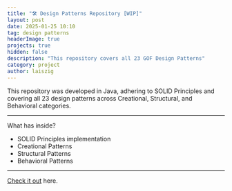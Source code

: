 ```yaml
---
title: "🛠️ Design Patterns Repository [WIP]"
layout: post
date: 2025-01-25 10:10
tag: design patterns
headerImage: true
projects: true
hidden: false
description: "This repository covers all 23 GOF Design Patterns"
category: project
author: laiszig
---
```


This repository was developed in Java, adhering to SOLID Principles and covering all 23 design patterns across Creational, Structural, and Behavioral categories.

---

What has inside?

-   SOLID Principles implementation
-   Creational Patterns
-   Structural Patterns
-   Behavioral Patterns

---

[Check it out](https://github.com/laiszig/design-patterns/tree/main) here.

